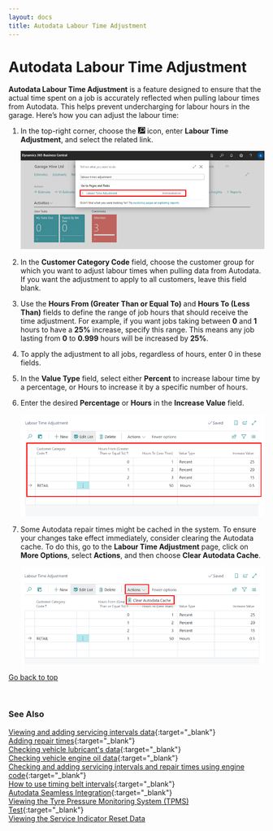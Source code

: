 ```yaml
---
layout: docs
title: Autodata Labour Time Adjustment
---
```


<a name="top"></a>

# Autodata Labour Time Adjustment

**Autodata Labour Time Adjustment** is a feature designed to ensure that the actual time spent on a job is accurately reflected when pulling labour times from Autodata. This helps prevent undercharging for labour hours in the garage. Here’s how you can adjust the labour time:
1. In the top-right corner, choose the ![](media/search_icon.png) icon, enter **Labour Time Adjustment**, and select the related link.

   ![](media/garagehive-autodata-labour-time-adjustment1.png)

2. In the **Customer Category Code** field, choose the customer group for which you want to adjust labour times when pulling data from Autodata. If you want the adjustment to apply to all customers, leave this field blank.
3. Use the **Hours From (Greater Than or Equal To)** and **Hours To (Less Than)** fields to define the range of job hours that should receive the time adjustment. For example, if you want jobs taking between **0** and **1** hours to have a **25%** increase, specify this range. This means any job lasting from **0** to **0.999** hours will be increased by **25%**. 
4. To apply the adjustment to all jobs, regardless of hours, enter 0 in these fields.
5. In the **Value Type** field, select either **Percent** to increase labour time by a percentage, or Hours to increase it by a specific number of hours.
6. Enter the desired **Percentage** or **Hours** in the **Increase Value** field.

   ![](media/garagehive-autodata-labour-time-adjustment2.png)

7. Some Autodata repair times might be cached in the system. To ensure your changes take effect immediately, consider clearing the Autodata cache. To do this, go to the **Labour Time Adjustment** page, click on **More Options**, select **Actions**, and then choose **Clear Autodata Cache**.

   ![](media/garagehive-autodata-labour-time-adjustment3.png)


[Go back to top](#top)

<br>

### **See Also**

[Viewing and adding servicing intervals data](garagehive-autodata-viewing-and-adding-servicing-intervals.html){:target="_blank"} \
[Adding repair times](garagehive-autodata-adding-repair-times.html){:target="_blank"} \
[Checking vehicle lubricant's data](garagehive-autodata-checking-vehicle-lubricant-data.html){:target="_blank"} \
[Checking vehicle engine oil data](garagehive-autodata-viewing-vehicle-engine-oil-data.html){:target="_blank"} \
[Checking and adding servicing intervals and repair times using engine code](garagehive-autodata-checking-servicing-intervals-and-adding-repair-times-using-engine-code.html){:target="_blank"} \
[How to use timing belt intervals](garagehive-timing-belt-intervals-how-to-use-timing-belt-intervals.html){:target="_blank"} \
[Autodata Seamless Integration](garagehive-autodata-seamless-integration.html){:target="_blank"} \
[Viewing the Tyre Pressure Monitoring System (TPMS) Test](garagehive-autodata-tpms.html){:target="_blank"} \
[Viewing the Service Indicator Reset Data](garagehive-autodata-service-indicators.html)
